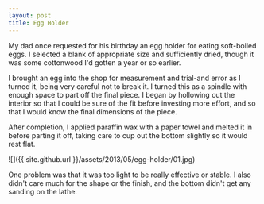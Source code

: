 ```yaml
---
layout: post
title: Egg Holder
---
```

My dad once requested for his birthday an egg holder for eating soft-boiled
eggs. I selected a blank of appropriate size and sufficiently dried, though it
was some cottonwood I'd gotten a year or so earlier.

I brought an egg into the shop for measurement and trial-and error as I turned
it, being very careful not to break it. I turned this as a spindle with enough
space to part off the final piece. I began by hollowing out the interior so that
I could be sure of the fit before investing more effort, and so that I would
know the final dimensions of the piece.

After completion, I applied paraffin wax with a paper towel and melted it in
before parting it off, taking care to cup out the bottom slightly so it would
rest flat.

![]({{ site.github.url }}/assets/2013/05/egg-holder/01.jpg)

One problem was that it was too light to be really effective or stable. I also
didn't care much for the shape or the finish, and the bottom didn't get any
sanding on the lathe.

